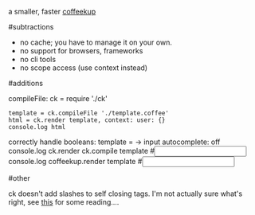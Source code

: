 a smaller, faster [coffeekup](https://github.com/mauricemach/coffeekup)

#subtractions

* no cache; you have to manage it on your own.
* no support for browsers, frameworks
* no cli tools
* no scope access (use context instead)

#additions

compileFile:
    ck = require './ck'

    template = ck.compileFile './template.coffee'
    html = ck.render template, context: user: {}
    console.log html

correctly handle booleans:
    template = -> input autocomplete: off
    console.log ck.render ck.compile template #<input>
    console.log coffeekup.render template #<input autocomplete="false" />

#other

ck doesn't add slashes to self closing tags. I'm not actually sure what's right, see [this](http://stackoverflow.com/questions/348736/xhtml-is-writing-self-closing-tags-for-elements-not-traditionally-empty-bad-pra) for some reading....

